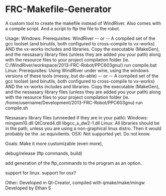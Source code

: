 FRC-Makefile-Generator
======================
A custom tool to create the makefile instead of WindRiver. Also comes with a compile script. And a script to ftp the file to the robot.

Usage:
Windows:
    Prerequisites:
        WindRiver
        -- or --
        A compiled set of the gcc toolset (and binutils, both configured to cross-compile to vx-works) AND the vx-works includes and libraries.
    Copy the executable (MakeGen), and the nessasary library files (unless they are added you your path)
        along with the resource files to your project compilation folder (ie. C:/WindRiver/workspace/2013-FRC-Robot/PPC603gnu/)
    run compile.bat
Linux:
    Prerequisites:
        Using WindRiver under wine, using the windows versions of these tools (messy, but do-able)
        -- or --
        A compiled set of the gcc toolset (and binutils, both configured to cross-compile to vx-works) AND the vx-works includes and libraries.
    Copy the executable (MakeGen), and the nessasary library files (unless they are added you your path)
        along with the resource files to your project compilation folder (ie. /home/username/Development/2013-FRC-Robot/PPC603gnu)
    run compile.sh
    

Nessasary library files (unneeded if they are in your path):
Windows:
  mingwm10.dll
  QtCored4.dll
  libgcc_s_dw2-1.dll
Linux:
  All libraries should be in the path, unless you are using a non-graphical linux distro.
  Then it would probably be the .so equivilents.
OSX:
  Not supported yet. Do not know.

Goals:
Make it more customizable (even more),

debug/release (ftp commands, build)

add generation of the ftp_commands to the program as an option.

support for linux.
support for osx?

Other:
Developed in Qt-Creator, compiled with qmake/make/mingw
Developed by Ethan S
